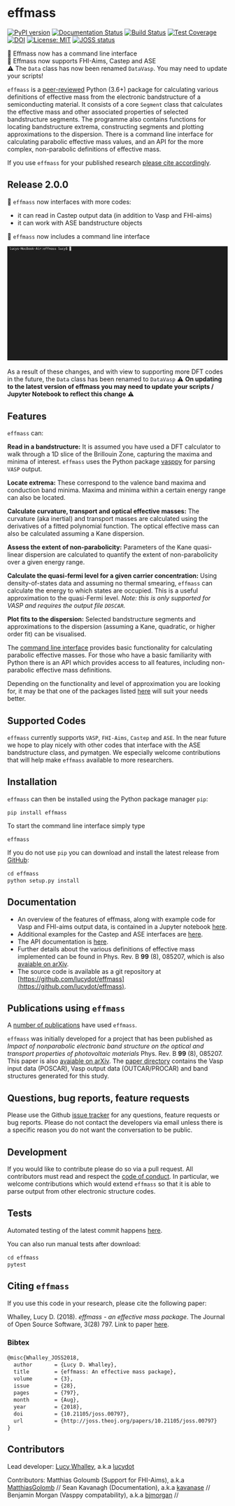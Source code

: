 # effmass

[![PyPI version](https://badge.fury.io/py/effmass.svg)](https://badge.fury.io/py/effmass)
[![Documentation Status](https://readthedocs.org/projects/effmass/badge/?version=latest)](https://effmass.readthedocs.io/en/latest/?badge=latest)
[![Build Status](https://travis-ci.com/lucydot/effmass.svg?branch=master)](https://travis-ci.com/lucydot/effmass)
[![Test Coverage](https://codeclimate.com/github/lucydot/effmass/badges/coverage.svg)](https://codeclimate.com/github/lucydot/effmass/coverage)
[![DOI](https://zenodo.org/badge/136037407.svg)](https://zenodo.org/badge/latestdoi/136037407)
[![License: MIT](https://img.shields.io/badge/License-MIT-yellow.svg)](https://opensource.org/licenses/MIT)
[![JOSS status](http://joss.theoj.org/papers/389754561f0710b756514b8cb9ac0e6a/status.svg)](http://joss.theoj.org/papers/389754561f0710b756514b8cb9ac0e6a)

💃 Effmass now has a command line interface  
💃 Effmass now supports FHI-Aims, Castep and ASE  
⚠️ The `Data` class has now been renamed `DataVasp`. You may need to update your scripts!

`effmass` is a [peer-reviewed](https://joss.theoj.org/papers/10.21105/joss.00797) Python (3.6+) package for calculating various definitions of effective mass from the electronic bandstructure of a semiconducting material. It consists of a core `Segment` class that calculates the effective mass and other associated properties of selected bandstructure segments. The programme also contains functions for locating bandstructure extrema, constructing segments and plotting approximations to the dispersion. There is a command line interface for calculating parabolic effective mass values, and an API for the more complex, non-parabolic definitions of effective mass.

If you use `effmass` for your published research [please cite accordingly](#citing-effmass).

## Release 2.0.0

💃 `effmass` now interfaces with more codes:
- it can read in Castep output data (in addition to Vasp and FHI-aims)
- it can work with ASE bandstructure objects

💃 `effmass` now includes a command line interface

![](./cli2.gif)  

As a result of these changes, and with view to supporting more DFT codes in the future, the `Data` class has been renamed to `DataVasp` ⚠️ **On updating to the latest version of effmass you may need to update your scripts / Jupyter Notebook to reflect this change** ⚠️

## Features

`effmass` can:

**Read in a bandstructure:**
It is assumed you have used a DFT calculator to walk through a 1D slice of the Brillouin Zone, capturing the maxima and minima of interest. `effmass` uses the Python package [vasppy](https://github.com/bjmorgan/vasppy) for parsing `VASP` output.

**Locate extrema:**
These correspond to the valence band maxima and conduction band minima. Maxima and minima within a certain energy range can also be located.

**Calculate curvature, transport and optical effective masses:**
The curvature (aka inertial) and transport masses are calculated using the derivatives of a fitted polynomial function. The optical effective mass can also be calculated assuming a Kane dispersion.

**Assess the extent of non-parabolicity:**
Parameters of the Kane quasi-linear dispersion are calculated to quantify the extent of non-parabolicity over a given energy range. 

**Calculate the quasi-fermi level for a given carrier concentration:**
Using density-of-states data and assuming no thermal smearing, `effmass` can calculate the energy to which states are occupied. This is a useful approximation to the quasi-Fermi level. *Note: this is only supported for VASP and requires the output file `DOSCAR`.* 

**Plot fits to the dispersion:**
Selected bandstructure segments and approximations to the dispersion (assuming a Kane, quadratic, or higher order fit) can be visualised.

The [command line interface](#Installation) provides basic functionality for calculating parabolic effective masses.
For those who have a basic familiarity with Python there is an API which provides access to all features, including non-parabolic effective mass definitions. 

Depending on the functionality and level of approximation you are looking for, 
it may be that one of the packages listed [here](https://effmass.readthedocs.io/en/latest/Related%20packages.html) will suit your needs better.

## Supported Codes

`effmass` currently supports `VASP`, `FHI-Aims`, `Castep` and `ASE`. In the near future we hope to play nicely with other codes that interface with the ASE bandstructure class, and pymatgen. We especially welcome contributions that will help make `effmass` available to more researchers.

## Installation

`effmass` can then be installed using the Python package manager `pip`:

```
pip install effmass
```

To start the command line interface simply type

```
effmass
```

If you do not use `pip` you can download and install the latest release from [GitHub](https://github.com/lucydot/effmass/releases):
```
cd effmass
python setup.py install
```

## Documentation

- An overview of the features of effmass, along with example code for Vasp and FHI-aims output data, is contained in a Jupyter notebook [here](https://nbviewer.jupyter.org/github/lucydot/effmass/blob/master/Tutorial.ipynb).
- Additional examples for the Castep and ASE interfaces are [here](https://nbviewer.jupyter.org/github/lucydot/effmass/blob/master/tests/Test_Castep_interface.ipynb).
- The API documentation is [here](https://effmass.readthedocs.io/en/latest/).
- Further details about the various definitions of effective mass implemented can be found in Phys. Rev. B **99** (8), 085207, which is also [avaiable on arXiv](https://arxiv.org/pdf/1811.02281.pdf).
- The source code is available as a git repository at [https://github.com/lucydot/effmass](https://github.com/lucydot/effmass).

## Publications using `effmass`

A [number of publications](https://scholar.google.co.uk/scholar?oi=bibs&hl=en&cites=12032412581356217625) have used `effmass`.

`effmass` was initially developed for a project that has been published as *Impact of nonparabolic electronic band structure on the optical and transport properties of photovoltaic materials*  Phys. Rev. B **99** (8), 085207. This paper is also [avaiable on arXiv](https://arxiv.org/pdf/1811.02281.pdf). The [paper directory](https://github.com/lucydot/effmass/paper) contains the Vasp input data (POSCAR), Vasp output data (OUTCAR/PROCAR) and band structures generated for this study.

## Questions, bug reports, feature requests

Please use the Github [issue tracker](https://github.com/lucydot/effmass/issues/) for any questions, feature requests or bug reports. Please do not contact the developers via email unless there is a specific reason you do not want the conversation to be public.

## Development

If you would like to contribute please do so via a pull request. All contributors must read and respect the [code of conduct](https://github.com/lucydot/effmass/blob/master/CODE_OF_CONDUCT.md). In particular, we welcome contributions which would extend `effmass` so that it is able to parse output from other electronic structure codes. 

## Tests

Automated testing of the latest commit happens [here](https://travis-ci.com/lucydot/effmass).

You can also run manual tests after download:
```
cd effmass
pytest
```

## Citing `effmass`

If you use this code in your research, please cite the following paper:

Whalley, Lucy D. (2018). *effmass - an effective mass package*. The Journal of Open Source Software, 3(28) 797.
Link to paper [here](https://joss.theoj.org/papers/10.21105/joss.00797).

### Bibtex

```
@misc{Whalley_JOSS2018,
  author       = {Lucy D. Whalley},
  title        = {effmass: An effective mass package},
  volume       = {3},
  issue        = {28},
  pages        = {797},
  month        = {Aug},
  year         = {2018},
  doi          = {10.21105/joss.00797},
  url          = {http://joss.theoj.org/papers/10.21105/joss.00797}
}
```

## Contributors

Lead developer: 
[Lucy Whalley](https://lucydot.github.io), a.k.a [lucydot](https://github.com/lucydot)

Contributors: 
Matthias Goloumb (Support for FHI-Aims), a.k.a [MatthiasGolomb](https://github.com/MatthiasGolomb) //
Sean Kavanagh (Documentation), a.k.a [kavanase](https://github.com/kavanase) //
Benjamin Morgan (Vasppy compatability), a.k.a [bjmorgan](bjmorgan) //



